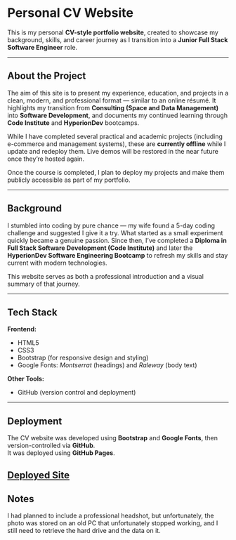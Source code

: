 # Personal CV Website

This is my personal **CV-style portfolio website**, created to showcase my background, skills, and career journey as I transition into a **Junior Full Stack Software Engineer** role.

---

## About the Project

The aim of this site is to present my experience, education, and projects in a clean, modern, and professional format — similar to an online résumé. It highlights my transition from **Consulting (Space and Data Management)** into **Software Development**, and documents my continued learning through **Code Institute** and **HyperionDev** bootcamps.

While I have completed several practical and academic projects (including e-commerce and management systems), these are **currently offline** while I update and redeploy them. Live demos will be restored in the near future once they’re hosted again.

Once the course is completed, I plan to deploy my projects and make them publicly accessible as part of my portfolio.

---

## Background

I stumbled into coding by pure chance — my wife found a 5-day coding challenge and suggested I give it a try. What started as a small experiment quickly became a genuine passion. Since then, I’ve completed a **Diploma in Full Stack Software Development (Code Institute)** and later the **HyperionDev Software Engineering Bootcamp** to refresh my skills and stay current with modern technologies.

This website serves as both a professional introduction and a visual summary of that journey.

---

## Tech Stack

**Frontend:**

- HTML5
- CSS3
- Bootstrap (for responsive design and styling)
- Google Fonts: _Montserrat_ (headings) and _Raleway_ (body text)

**Other Tools:**

- GitHub (version control and deployment)

---

## Deployment

The CV website was developed using **Bootstrap** and **Google Fonts**, then version-controlled via **GitHub**.  
It was deployed using **GitHub Pages**.

## **[Deployed Site](https://anthonyjn08.github.io/MyCV/)**

## Notes

I had planned to include a professional headshot, but unfortunately, the photo was stored on an old PC that unfortunately stopped working, and I still need to retrieve the hard drive and the data on it.
